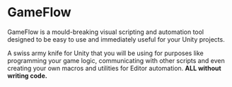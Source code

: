 # GameFlow
GameFlow is a mould-breaking visual scripting and automation tool designed to be easy to use and immediately useful for your Unity projects.

A swiss army knife for Unity that you will be using for purposes like programming your game logic, communicating with other scripts and even creating your own macros and utilities for Editor automation. **ALL without writing code.**
